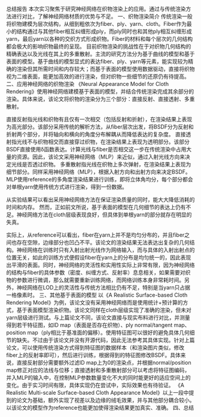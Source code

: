 总结报告
本次实习聚焦于研究神经网络在织物渲染上的应用。通过与传统渲染方法进行对比，了解神经网络材质的优势与不足。
一、织物渲染简介
传统渲染一般将织物建模为层次结构，从细到粗依次为fiber、ply、yarn、cloth。Fiber作为最小的结构通过与其他fiber相互纠缠形成ply，而ply同时也和其他ply相互纠缠形成yarn，最后yarn以各种的交织方式形成织物。Fiber的材料和每个层次的几何结构都会极大的影响织物最终的呈现。
目前织物渲染的挑战性在于对织物几何结构的精确表达以及光线在其上的多重散射。主流的研究方法分为基于曲线的模型和基于表面的模型。基于曲线的模型显式的表达fiber、ply、yarn等元素，能实现较为精确的渲染但其所需时间和内存较大；而基于表面的模型使用数据驱动，直接将织物视为二维表面，能更加高效的进行渲染，但对织物一些细节的还原仍有待提高。
二、应用神经网络的织物渲染
《Neural Appearance Model for Cloth Rendering》使用神经网络建模基于表面的模型，并结合传统渲染完成其余部分的渲染。具体来说，该论文将织物的渲染分为三个部分：直接反射、直接透射、多重散射。

直接反射指光线和织物有且仅有一次相交（包括反射和折射），在渲染结果上表现为高光部分。该部分采用传统的解析方法，从fiber层次出发，将BSDF分为反射和折射两个部分，并将轴向和横向的角度分布解耦从而降低表达的复杂度。
直接透射指光线不与织物相交而直接穿过织物，在渲染结果上表现为透明部分。该部分BSDF直接使用δ函数表达。计算光线与fiber是否相交这一步在传统渲染中占用大量的资源。因此，该论文采用神经网络（MLP）来近似，通过入射光线方向来决定光线是否透过织物。
多重散射指光线在织物上多次弹射，在渲染结果上表现为细节部分。同样采用神经网络（MLP），根据入射方向和出射方向来决定BSDF。
MLP使用reference的多角度渲染结果进行训练，即将立体角均分，每个部分都会对单根yarn使用传统方式进行渲染，得到一份数据。 

从实验结果可以看出采用神经网络方法在保证渲染质量的同时，能大大降低消耗的时间和内存。
然而，正如前文所说，基于表面的模型在几何细节的表达上仍有不足。神经网络方法在cloth层级表现良好，但具体到单根yarn的部分就存在明显的失真。
 
实际上，从reference可以看出，fiber在yarn上并不是均匀分布的，并且fiber之间也存在空隙，边缘部分也凹凸不平。该论文的渲染结果无法表达出复杂的几何结构。神经网络在训练时只有入射出射光线作为网络输入，而与具体的入射出射点的位置无关，如此的训练方式便假设fiber在yarn上的分布是均匀统一的，因此表现出平滑的表面。同时，神经网络的灵活性和实用性实际上非常有限，因为神经网络的结构与fiber的具体参数（密度、纠缠方式、反射率）息息相关，如果需要对织物的参数进行微调，那么就需要重新训练网络，而网络训练本身非常耗时间。另外，神经网络在LOD上的灵活性与传统方法相比仍有不足，特别是当yarn只占据一格像素时。
三、其他基于表面的模型
以《A Realistic Surface-based Cloth Rendering Model》为例，该论文没有采用神经网络而是使用统计+预计算的方式，基于表面模型渲染织物。该论文同样在cloth层级实现了准确的渲染，但未对yarn层级进行测试。与上篇论文不同，该论文直接与现实布料进行对比，并测量得到若干特征图，如ID map（表面是否存在织物）、ply normal/tangent map、position map（ply相比于基准面的偏移）。使用特征图可以很好的避免具体几何细节的缺失。不过由于该论文并没有开源代码，因此无法参考其具体实现。针对上篇论文，可以使用传统渲染方式得到特征图的数据样本（和渲染图片类似，修改fiber上的反射率即可），然后进行训练，根据得到的特征图修改BSDF。具体来说，直接反射部分需要额外过滤ID map上为0的渲染点，并根据normal/position map修正对应的法线与位移；直接透射和多重散射部分可以考虑将特征图编码，并入MLP的输入中，在控制MLP参数数量变化不大的同时能更好的适应空间上的变化。由于实习时间有限，具体实现仍在尝试中，实际效果也有待验证。
《A Realistic Multi-scale Surface-based Cloth Appearance Model》以上一段中提到的论文为基础，额外实现了视差以及边缘的绒毛效果，并与其他部分耦合较小。以该论文的模型作为reference也能更加使得渲染结果更加真实、准确。
四、总结
